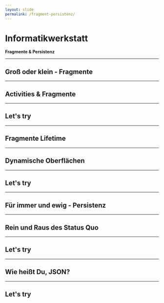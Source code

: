 ```yaml
---
layout: slide
permalink: /fragment-persistenz/
---
```


# Informatikwerkstatt
__Fragmente & Persistenz__

---

## Groß oder klein - Fragmente

---

## Activities & Fragmente

---

## Let's try

---

## Fragmente Lifetime

---

## Dynamische Oberflächen

---

## Let's try

---

## Für immer und ewig - Persistenz

---

## Rein und Raus des Status Quo

---

## Let's try

---

## Wie heißt Du, JSON?

---

## Let's try
